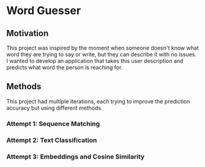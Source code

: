 # Word Guesser

## Motivation
This project was inspired by the moment when someone doesn't know what word they are trying to say or write, but they can describe it with no issues. I wanted to develop an application that takes this user description and predicts what word the person is reaching for.

## Methods
This project had multiple iterations, each trying to improve the prediction accuracy but using different methods. 

### Attempt 1: Sequence Matching

### Attempt 2: Text Classification

### Attempt 3: Embeddings and Cosine Similarity